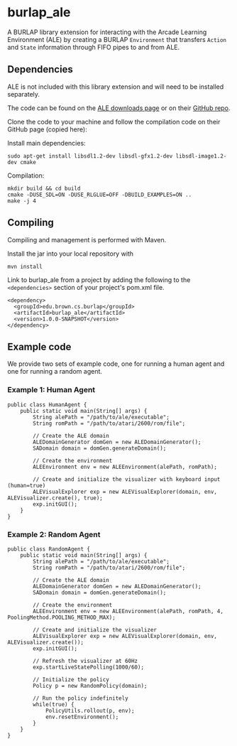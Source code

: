 # burlap_ale

A BURLAP library extension for interacting with the Arcade Learning Environment (ALE) by creating a BURLAP `Environment` that transfers `Action` and `State` information through FIFO pipes to and from ALE.

## Dependencies

ALE is not included with this library extension and will need to be installed separately.

The code can be found on the [ALE downloads page](http://www.arcadelearningenvironment.org/downloads/) or on their [GitHub repo](https://github.com/mgbellemare/Arcade-Learning-Environment).

Clone the code to your machine and follow the compilation code on their GitHub page (copied here):

Install main dependencies:
```
sudo apt-get install libsdl1.2-dev libsdl-gfx1.2-dev libsdl-image1.2-dev cmake
```

Compilation:

```
mkdir build && cd build
cmake -DUSE_SDL=ON -DUSE_RLGLUE=OFF -DBUILD_EXAMPLES=ON ..
make -j 4
```

## Compiling

Compiling and management is performed with Maven. 

Install the jar into your local repository with

```
mvn install
```

Link to burlap_ale from a project by adding the following to the `<dependencies>` section of your project's pom.xml file.

```
<dependency>
  <groupId>edu.brown.cs.burlap</groupId>
  <artifactId>burlap_ale</artifactId>
  <version>1.0.0-SNAPSHOT</version>
</dependency>
```


## Example code
We provide two sets of example code, one for running a human agent and one for running a random agent.

### Example 1: Human Agent
```
public class HumanAgent {
    public static void main(String[] args) {
        String alePath = "/path/to/ale/executable";
        String romPath = "/path/to/atari/2600/rom/file";

        // Create the ALE domain
        ALEDomainGenerator domGen = new ALEDomainGenerator();
        SADomain domain = domGen.generateDomain();

        // Create the environment
        ALEEnvironment env = new ALEEnvironment(alePath, romPath);

        // Create and initialize the visualizer with keyboard input (human=true)
        ALEVisualExplorer exp = new ALEVisualExplorer(domain, env, ALEVisualizer.create(), true);
        exp.initGUI();
    }
}
```

### Example 2: Random Agent
```
public class RandomAgent {
    public static void main(String[] args) {
        String alePath = "/path/to/ale/executable";
        String romPath = "/path/to/atari/2600/rom/file";

        // Create the ALE domain
        ALEDomainGenerator domGen = new ALEDomainGenerator();
        SADomain domain = domGen.generateDomain();

        // Create the environment
        ALEEnvironment env = new ALEEnvironment(alePath, romPath, 4, PoolingMethod.POOLING_METHOD_MAX);

        // Create and initialize the visualizer
        ALEVisualExplorer exp = new ALEVisualExplorer(domain, env, ALEVisualizer.create());
        exp.initGUI();

        // Refresh the visualizer at 60Hz
        exp.startLiveStatePolling(1000/60);

        // Initialize the policy
        Policy p = new RandomPolicy(domain);

        // Run the policy indefinitely
        while(true) {
            PolicyUtils.rollout(p, env);
            env.resetEnvironment();
        }
    }
}
```
